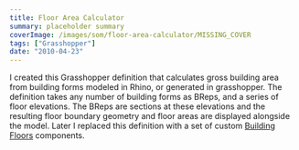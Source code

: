 ```yaml
---
title: Floor Area Calculator
summary: placeholder summary
coverImage: /images/som/floor-area-calculator/MISSING_COVER
tags: ["Grasshopper"]
date: "2010-04-23"
---
```


I created this Grasshopper definition that calculates gross building area from building forms modeled in Rhino, or generated in grasshopper. The definition takes any number of building forms as BReps, and a series of floor elevations. The BReps are sections at these elevations and the resulting floor boundary geometry and floor areas are displayed alongside the model. Later I replaced this definition with a set of custom [Building Floors](http://www.ericanastas.com/building-floors/ "Building Floors") components.
